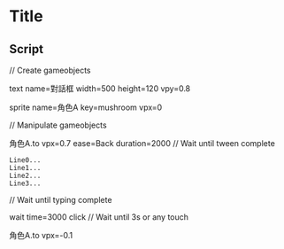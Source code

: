 # Title

## Script

// Create gameobjects

text
  name=對話框
  width=500
  height=120
  vpy=0.8

sprite
  name=角色A
  key=mushroom
  vpx=0


// Manipulate gameobjects

角色A.to
  vpx=0.7
  ease=Back
  duration=2000
// Wait until tween complete


```對話框,speed=100
Line0...
Line1...
Line2...
Line3...
```
// Wait until typing complete

wait
  time=3000
  click
// Wait until 3s or any touch

角色A.to
  vpx=-0.1


